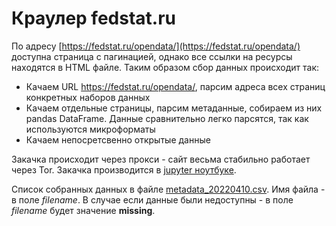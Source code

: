 # Краулер fedstat.ru

По адресу [https://fedstat.ru/opendata/](https://fedstat.ru/opendata/) доступна страница с пагинацией, однако все ссылки
на ресурсы находятся в HTML файле. Таким образом сбор данных происходит так:
* Качаем URL https://fedstat.ru/opendata/, парсим адреса всех страниц конкретных наборов данных
* Качаем отдельные страницы, парсим метаданные, собираем из них pandas DataFrame. Данные сравнительно легко парсятся, так как используются микроформаты
* Качаем непосретсвенно открытые данные

Закачка происходит через прокси - сайт весьма стабильно работает через Tor. Закачка производится в [jupyter ноутбуке](Crawler.ipynb). 

Список собранных данных в файле [metadata_20220410.csv](data/metadata_20220410.csv). Имя файла - в поле _filename_. В случае если данные были недоступны - в поле _filename_ будет значение __missing__.
